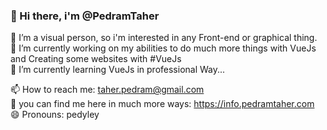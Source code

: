 ### 👋 Hi there, i'm @PedramTaher

👀 I’m a visual person, so i'm interested in any Front-end or graphical thing.<br/>
🔭 I’m currently working on my abilities to do much more things with VueJs and Creating some websites with #VueJs<br/>
🌱 I’m currently learning VueJs in professional Way...<br/>
<!-- 💞️ I’m looking to collaborate on Challengable Project -->
📫 How to reach me: taher.pedram@gmail.com<br/>
🤔 you can find me here in much more ways: https://info.pedramtaher.com<br/>
😄 Pronouns: pedyley
<!--
**pedramtaher/pedramtaher** is a ✨ _special_ ✨ repository because its `README.md` (this file) appears on your GitHub profile.

Here are some ideas to get you started:

- 🔭 I’m currently working on ...
- 🌱 I’m currently learning ...
- 👯 I’m looking to collaborate on ...
- 🤔 I’m looking for help with ...
- 💬 Ask me about ...
- 📫 How to reach me: ...
- 😄 Pronouns: ...
- ⚡ Fun fact: ...
-->
